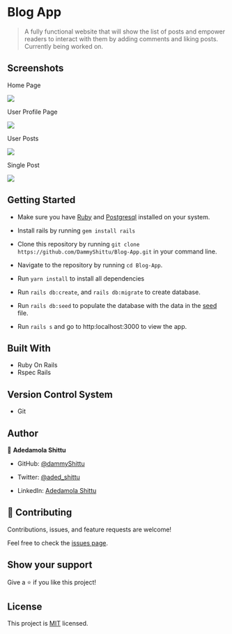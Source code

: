 # Blog App

> A fully functional website that will show the list of posts and empower readers to interact with them by adding comments and liking posts. Currently being worked on.

## Screenshots

Home Page

![](https://i.imgur.com/XWa8tZz.png)

User Profile Page

![](https://i.imgur.com/hazmOpU.png)

User Posts

![](https://i.imgur.com/FnsfgYp.png)

Single Post

![](https://i.imgur.com/vOXeS0N.png)

## Getting Started

- Make sure you have [Ruby](https://www.ruby-lang.org/en/documentation/installation/) and [Postgresql](https://www.postgresql.org/download/) installed on your system.

- Install rails by running `gem install rails`

- Clone this repository by running `git clone https://github.com/DammyShittu/Blog-App.git` in your command line.

- Navigate to the repository by running `cd Blog-App`.

- Run `yarn install` to install all dependencies

- Run `rails db:create`, and `rails db:migrate`  to create database.

- Run `rails db:seed` to populate the database with the data in the [seed](./db/seeds.rb) file.

- Run `rails s` and go to http:localhost:3000 to view the app.

## Built With

- Ruby On Rails
- Rspec Rails

## Version Control System

- Git

## Author

👤 **Adedamola Shittu**

- GitHub: [@dammyShittu](https://github.com/DammyShittu/)

- Twitter: [@aded_shittu](https://twitter.com/aded_shittu/)

- LinkedIn: [Adedamola Shittu](https://www.linkedin.com/in/adedamolashittu/)

## 🤝 Contributing

Contributions, issues, and feature requests are welcome!

Feel free to check the [issues page](https://github.com/DammyShittu/Blog-App/issues).

## Show your support

Give a ⭐️ if you like this project!

## License

This project is [MIT](LICENSE) licensed.
